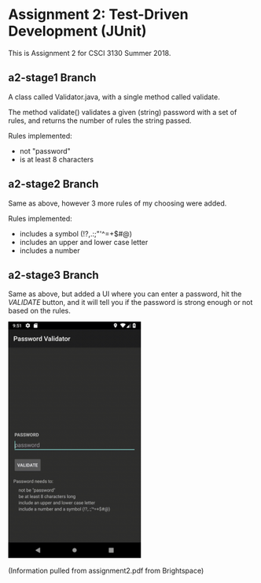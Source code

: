 # Assignment 2: Test-Driven Development (JUnit)

This is Assignment 2 for CSCI 3130 Summer 2018. 

## a2-stage1 Branch

A class called Validator.java, with a single method called validate.

The method validate() validates a given (string) password with a set of rules, and returns the number of rules the string passed.

Rules implemented:
* not "password"
* is at least 8 characters

## a2-stage2 Branch

Same as above, however 3 more rules of my choosing were added.

Rules implemented:
* includes a symbol (!?,.:;"'^=+$#@)
* includes an upper and lower case letter
* includes a number

## a2-stage3 Branch

Same as above, but added a UI where you can enter a password, hit the *VALIDATE* button, and it will tell you if the password is strong enough or not based on the rules.

<img src="ui.gif" alt="The application in action" height="480" width="270">

(Information pulled from assignment2.pdf from Brightspace)
